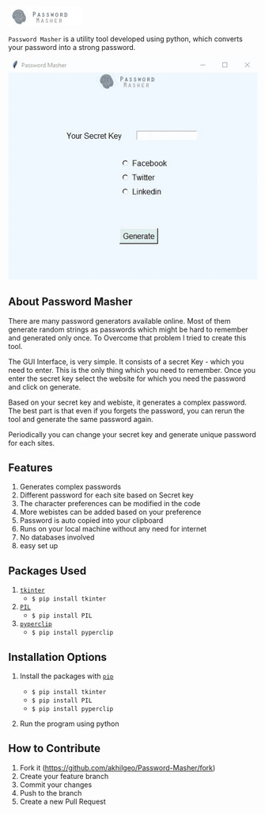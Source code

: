 ![stronghold logo](/img/logo.png)

`Password Masher` is a utility tool developed using python, which converts your password into a strong password.

![GIF demo](img/demo.gif)


**About Password Masher**
---

There are many password generators available online. Most of them generate random strings as passwords which might be hard to remember and generated only once. To Overcome that problem I tried to create this tool.

The GUI Interface, is very simple. It consists of a secret Key - which you need to enter. This is the only thing which you need to remember. Once you enter the secret key select the website for which you need the password and click on generate.

Based on your secret key and webiste, it generates a complex password. The best part is that even if you forgets the password, you can rerun the tool and generate the same password again.

Periodically you can change your secret key and generate unique password for each sites.

**Features**
---

1. Generates complex passwords
2. Different password for each site based on Secret key
3. The character preferences can be modified in the code
4. More webistes can be added based on your preference
5. Password is auto copied into your clipboard
6. Runs on your local machine without any need for internet
7. No databases involved
8. easy set up


**Packages Used**
---

1. [`tkinter`](https://docs.python.org/3/library/tkinter.html)
     + `$ pip install tkinter`
2. [`PIL`](https://www.pythonware.com/products/pil/)
     + `$ pip install PIL`
3. [`pyperclip`](https://pypi.org/project/pyperclip/)
     + `$ pip install pyperclip`





**Installation Options**
---

1. Install the packages with [`pip`](https://pypi.org/)
      + `$ pip install tkinter`
      + `$ pip install PIL`
      + `$ pip install pyperclip`

2. Run the program using python


**How to Contribute**
---

1. Fork it (<https://github.com/akhilgeo/Password-Masher/fork>)
2. Create your feature branch
3. Commit your changes
4. Push to the branch
5. Create a new Pull Request
